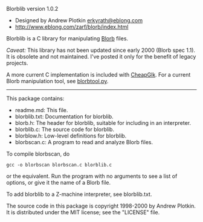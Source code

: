 Blorblib version 1.0.2

- Designed by Andrew Plotkin <erkyrath@eblong.com>
- http://www.eblong.com/zarf/blorb/index.html

Blorblib is a C library for manipulating [Blorb][] files.

*Caveat:* This library has not been updated since early 2000 (Blorb spec
1.1). It is obsolete and not maintained. I've posted it only for the benefit
of legacy projects.

A more current C implementation is included with [CheapGlk][].
For a current Blorb manipulation tool, see [blorbtool.py][].

[Blorb]: http://www.eblong.com/zarf/blorb/index.html
[CheapGlk]: https://github.com/erkyrath/cheapglk
[blorbtool.py]: https://github.com/erkyrath/glk-dev/blob/master/blorbtool.py

---

This package contains:

- readme.md: This file.
- blorblib.txt: Documentation for blorblib.
- blorb.h: The header for blorblib, suitable for including in an interpreter.
- blorblib.c: The source code for blorblib.
- blorblow.h: Low-level definitions for blorblib.
- blorbscan.c: A program to read and analyze Blorb files.

To compile blorbscan, do

    gcc -o blorbscan blorbscan.c blorblib.c

or the equivalent. Run the program with no arguments to see a list of
options, or give it the name of a Blorb file.

To add blorblib to a Z-machine interpreter, see blorblib.txt.

The source code in this package is copyright 1998-2000 by Andrew
Plotkin. It is distributed under the MIT license; see the "LICENSE"
file.
